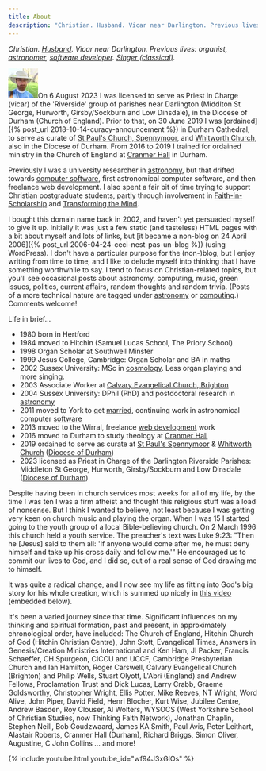 ```yaml
---
title: About
description: "Christian. Husband. Vicar near Darlington. Previous lives: organist, astronomer, software developer. Singer (classical)."
---
```

_Christian. [Husband](http://elinevanasperen.wordpress.com/). Vicar near Darlington. Previous lives: organist, [astronomer](/astronomy/), [software developer](/software/). [Singer (classical)](/singing/)._

<img alt="Me" title="Me" src="/assets/me.jpg" class="alignleft">On 6 August 2023 I was licensed to serve as Priest in Charge (vicar) of the 'Riverside' group of parishes near Darlington (Middlton St George, Hurworth, Girsby/Sockburn and Low Dinsdale), in the Diocese of Durham (Church of England). Prior to that, on 30 June 2019 I was [ordained]({% post_url 2018-10-14-curacy-announcement %}) in Durham Cathedral, to serve as curate of [St Paul's Church, Spennymoor](https://www.stpaulsspennymoor.co.uk), and [Whitworth Church](https://www.achurchnearyou.com/church/13568/), also in the Diocese of Durham. From 2016 to 2019 I trained for ordained ministry in the Church of England at [Cranmer Hall](https://community.dur.ac.uk/cranmer.hall/) in Durham.

Previously I was a university researcher in [astronomy](/astronomy/), but that drifted towards [computer software](/software/), first astronomical computer software, and then freelance web development. I also spent a fair bit of time trying to support Christian postgraduate students, partly through involvement in [Faith-in-Scholarship](http://wysocs.org.uk/faith-in-scholarship) and [Transforming the Mind](http://christianpostgrad.org.uk/content/node/34).

I bought this domain name back in 2002, and haven't yet persuaded myself to give it up. Initially it was just a few static (and tasteless) HTML pages with a bit about myself and lots of links, but [it became a non-blog on 24 April 2006]({% post_url 2006-04-24-ceci-nest-pas-un-blog %}) (using WordPress). I don't have a particular purpose for the (non-)blog, but I enjoy writing from time to time, and I like to delude myself into thinking that I have something worthwhile to say. I tend to focus on Christian-related topics, but you'll see occasional posts about astronomy, computing, music, green issues, politics, current affairs, random thoughts and random trivia. (Posts of a more technical nature are tagged under [astronomy](/tag/astronomy) or [computing](/tag/computing/).) Comments welcome!

Life in brief...

* 1980 born in Hertford
* 1984 moved to Hitchin (Samuel Lucas School, The Priory School)
* 1998 Organ Scholar at Southwell Minster
* 1999 Jesus College, Cambridge: Organ Scholar and BA in maths
* 2002 Sussex University: MSc in [cosmology](/astronomy/). Less organ playing and more [singing](/singing/).
* 2003 Associate Worker at [Calvary Evangelical Church, Brighton](http://www.calvary-brighton.org.uk/)
* 2004 Sussex University: DPhil (PhD) and postdoctoral research in [astronomy](/astronomy/)
* 2011 moved to York to get [married](http://elinevanasperen.wordpress.com/), continuing work in astronomical computer [software](/software/)
* 2013 moved to the Wirral, freelance [web development](/software/) work
* 2016 moved to Durham to study theology at [Cranmer Hall](https://community.dur.ac.uk/cranmer.hall/)
* 2019 ordained to serve as curate at [St Paul's Spennymoor](https://www.stpaulsspennymoor.co.uk) & [Whitworth Church](https://www.achurchnearyou.com/church/13568/) ([Diocese of Durham](https://durhamdiocese.org))
* 2023 licensed as Priest in Charge of the Darlington Riverside Parishes: Middleton St George, Hurworth, Girsby/Sockburn and Low Dinsdale ([Diocese of Durham](https://durhamdiocese.org))

Despite having been in church services most weeks for all of my life, by the time I was ten I was a firm atheist and thought this religious stuff was a load of nonsense. But I think I wanted to believe, not least because I was getting very keen on church music and playing the organ. When I was 15 I started going to the youth group of a local Bible-believing church. On 2 March 1996 this church held a youth service. The preacher's text was Luke 9:23: "Then he [Jesus] said to them all: 'If anyone would come after me, he must deny himself and take up his cross daily and follow me.'" He encouraged us to commit our lives to God, and I did so, out of a real sense of God drawing me to himself.

It was quite a radical change, and I now see my life as fitting into God's big story for his whole creation, which is summed up nicely in [this video](http://three-two-one.org/) (embedded below).

It's been a varied journey since that time. Significant influences on my thinking and spiritual formation, past and present, in approximately chronological order, have included: The Church of England, Hitchin Church of God (Hitchin Christian Centre), John Stott, Evangelical Times, Answers in Genesis/Creation Ministries International and Ken Ham, JI Packer, Francis Schaeffer, CH Spurgeon, CICCU and UCCF, Cambridge Presbyterian Church and Ian Hamilton, Roger Carswell, Calvary Evangelical Church (Brighton) and Philip Wells, Stuart Olyott, L'Abri (England) and Andrew Fellows, Proclamation Trust and Dick Lucas, Larry Crabb, Graeme Goldsworthy, Christopher Wright, Ellis Potter, Mike Reeves, NT Wright, Word Alive, John Piper, David Field, Henri Blocher, Kurt Wise, Jubilee Centre, Andrew Basden, Roy Clouser, Al Wolters, WYSOCS (West Yorkshire School of Christian Studies, now Thinking Faith Network), Jonathan Chaplin, Stephen Neill, Bob Goudzwaard, James KA Smith, Paul Avis, Peter Leithart, Alastair Roberts, Cranmer Hall (Durham), Richard Briggs, Simon Oliver, Augustine, C John Collins ... and more!

{% include youtube.html youtube_id="wf94J3xGlOs" %}
